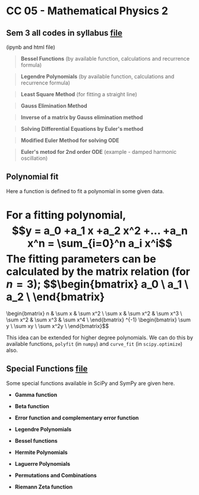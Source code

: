 # CC 05 - Mathematical Physics 2


## Sem 3 all codes in syllabus [file](sem3_all_codes.ipynb)
(ipynb and html file)

> **Bessel Functions** (by available function, calculations and recurrence formula)

> **Legendre Polynomials** (by available function, calculations and recurrence formula)

> **Least Square Method** (for fitting a straight line)

> **Gauss Elimination Method**

> **Inverse of a matrix by Gauss elimination method**

> **Solving Differential Equations by Euler's method**

> **Modified Euler Method for solving ODE**

> **Euler's metod for 2nd order ODE** (example - damped harmonic oscillation)

## Polynomial fit

Here a function is defined to fit a polynomial in some given data.

For a fitting polynomial, 
$$y = a_0 +a_1 x +a_2 x^2 +... +a_n x^n = \sum_{i=0}^n a_i x^i$$
The fitting parameters can be calculated by the matrix relation (for $n=3$);
$$\begin{bmatrix}
a_0 \\
a_1 \\
a_2 \\
\end{bmatrix}
=
\begin{bmatrix}
n & \sum x & \sum x^2 \\
\sum x & \sum x^2 & \sum x^3 \\
\sum x^2 & \sum x^3 & \sum x^4 \\
\end{bmatrix} ^{-1}
\begin{bmatrix}
\sum y \\
\sum xy \\
\sum x^2y \\
\end{bmatrix}$$

This idea can be extended for higher degree polynomials. We can do this by available functions, `polyfit` (in `numpy`) and `curve_fit` (in `scipy.optimize`) also.


## Special Functions [file](Special_Functions_SKP.ipynb)

Some special functions available in SciPy and SymPy are given here.

* **Gamma function**
* **Beta function**
* **Error function and complementary error function**

* **Legendre Polynomials**
* **Bessel functions**
* **Hermite Polynomials**
* **Laguerre Polynomials**

* **Permutations and Combinations**
* **Riemann Zeta function**

